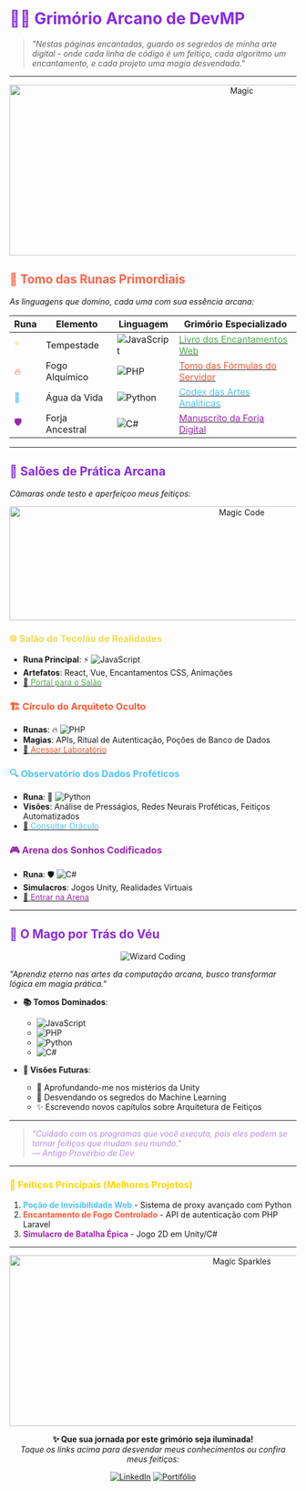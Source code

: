 # <span style="color: #8A2BE2">🧙‍♂️ Grimório Arcano de DevMP</span>

> *"Nestas páginas encantadas, guardo os segredos de minha arte digital - onde cada linha de código é um feitiço, cada algoritmo um encantamento, e cada projeto uma magia desvendada."*

---

<div align="center">
  <img src="https://media1.giphy.com/media/v1.Y2lkPTc5MGI3NjExcnE4d3dnNnB6dDA3M3B6bDNwbDJyajFpMm9kaHlubzBubWo0cDVlOCZlcD12MV9pbnRlcm5hbF9naWZfYnlfaWQmY3Q9Zw/XGbU8CyGpRdgh5wY4f/giphy.gif" alt="Magic" width="800" height="300">
</div>

## <span style="color: #FF6347">📜 Tomo das Runas Primordiais</span>

*As linguagens que domino, cada uma com sua essência arcana:*

| Runa | Elemento | Linguagem | Grimório Especializado |
|------|----------|-----------|------------------------|
| <span style="color: #F0DB4F">⚡</span> | Tempestade | ![JavaScript](https://img.shields.io/badge/JavaScript-F7DF1E?style=flat-square&logo=javascript&logoColor=black) | [<span style="color: #4CAF50">Livro dos Encantamentos Web</span>](https://github.com/MatheusPereiraSilva/grimorio-javascript) |
| <span style="color: #FF5733">🔥</span> | Fogo Alquímico | ![PHP](https://img.shields.io/badge/PHP-777BB4?style=flat-square&logo=php&logoColor=white) | [<span style="color: #FF5733">Tomo das Fórmulas do Servidor</span>](https://github.com/MatheusPereiraSilva/grimorio-php) |
| <span style="color: #4FC3F7">🌊</span> | Água da Vida | ![Python](https://img.shields.io/badge/Python-3776AB?style=flat-square&logo=python&logoColor=white) | [<span style="color: #4FC3F7">Codex das Artes Analíticas</span>](https://github.com/MatheusPereiraSilva/grimorio-python) |
| <span style="color: #9C27B0">🛡️</span> | Forja Ancestral | ![C#](https://img.shields.io/badge/C%23-239120?style=flat-square&logo=c-sharp&logoColor=white) | [<span style="color: #9C27B0">Manuscrito da Forja Digital</span>](https://github.com/MatheusPereiraSilva/grimorio-c-) |

---

## <span style="color: #8A2BE2">🏰 Salões de Prática Arcana</span>

*Câmaras onde testo e aperfeiçoo meus feitiços:*

<div align="center">
  <img src="https://media3.giphy.com/media/v1.Y2lkPTc5MGI3NjExamt1M2xkbnRrOTU1Yzdmc3YzamZ5YjFrNzJnZGFwZmU5ajQ2Y21odiZlcD12MV9pbnRlcm5hbF9naWZfYnlfaWQmY3Q9Zw/72jjz44lNYqypo0qRZ/giphy.gif" width="800" height="200" alt="Magic Code">
</div>

### <span style="color: #F0DB4F">🌐 Salão do Tecelão de Realidades</span>
- **Runa Principal**: ⚡ ![JavaScript](https://img.shields.io/badge/JavaScript-F7DF1E?style=flat-square&logo=javascript&logoColor=black)
- **Artefatos**: React, Vue, Encantamentos CSS, Animações
- [🔮 <span style="color: #4CAF50">Portal para o Salão</span>](https://github.com/MatheusPereiraSilva/grimorio-javascript)

### <span style="color: #FF5733">🏗️ Círculo do Arquiteto Oculto</span>
- **Runas**: 🔥 ![PHP](https://img.shields.io/badge/PHP-777BB4?style=flat-square&logo=php&logoColor=white)
- **Magias**: APIs, Ritual de Autenticação, Poções de Banco de Dados
- [🧪 <span style="color: #FF5733">Acessar Laboratório</span>](https://github.com/MatheusPereiraSilva/grimorio-php)

### <span style="color: #4FC3F7">🔍 Observatório dos Dados Proféticos</span>
- **Runa**: 🌊 ![Python](https://img.shields.io/badge/Python-3776AB?style=flat-square&logo=python&logoColor=white)
- **Visões**: Análise de Presságios, Redes Neurais Proféticas, Feitiços Automatizados
- [🔭 <span style="color: #4FC3F7">Consultar Oráculo</span>](https://github.com/MatheusPereiraSilva/grimorio-python)

### <span style="color: #9C27B0">🎮 Arena dos Sonhos Codificados</span>
- **Runa**: 🛡️ ![C#](https://img.shields.io/badge/C%23-239120?style=flat-square&logo=c-sharp&logoColor=white)
- **Simulacros**: Jogos Unity, Realidades Virtuais
- [🎲 <span style="color: #9C27B0">Entrar na Arena</span>](https://github.com/MatheusPereiraSilva/grimorio-c-)

---

## <span style="color: #8A2BE2">🧙 O Mago por Trás do Véu</span>

<div align="center">
  <img src="https://media0.giphy.com/media/v1.Y2lkPTc5MGI3NjExOHp1dWFpczNuZzVwNHRlZHAzNWhhMWplY2F0M3Z1b3NhMTF3ZDFqbyZlcD12MV9pbnRlcm5hbF9naWZfYnlfaWQmY3Q9Zw/j7nnjahrZgJWrME525/giphy.gif" alt="Wizard Coding">
</div>

*"Aprendiz eterno nas artes da computação arcana, busco transformar lógica em magia prática."*

- **📚 Tomos Dominados**: 
  - ![JavaScript](https://img.shields.io/badge/JavaScript-F7DF1E?style=flat-square&logo=javascript&logoColor=black)
  - ![PHP](https://img.shields.io/badge/PHP-777BB4?style=flat-square&logo=php&logoColor=white)
  - ![Python](https://img.shields.io/badge/Python-3776AB?style=flat-square&logo=python&logoColor=white)
  - ![C#](https://img.shields.io/badge/C%23-239120?style=flat-square&logo=c-sharp&logoColor=white)

- **🔮 Visões Futuras**: 
  - 🌌 Aprofundando-me nos mistérios da Unity
  - 🧠 Desvendando os segredos do Machine Learning
  - ✨ Escrevendo novos capítulos sobre Arquitetura de Feitiços

---

> <span style="color: #bb8ae9ff">*"Cuidado com os programas que você executa, pois eles podem se tornar feitiços que mudam seu mundo."*  
> *— Antigo Provérbio de Dev*</span>

---

### <span style="color: #FFD700">🌟 Feitiços Principais (Melhores Projetos)</span>
1. **<span style="color: #4FC3F7">Poção de Invisibilidade Web</span>** - Sistema de proxy avançado com Python
2. **<span style="color: #FF5733">Encantamento de Fogo Controlado</span>** - API de autenticação com PHP Laravel
3. **<span style="color: #9C27B0">Simulacro de Batalha Épica</span>** - Jogo 2D em Unity/C#

---

<div align="center">
  <img src="https://media1.giphy.com/media/v1.Y2lkPTc5MGI3NjExM3loNmUxcnM5YjNqYTNhc29qbjVlaWs1NTYyYWt3eGY3eDA0Y2ZiZCZlcD12MV9pbnRlcm5hbF9naWZfYnlfaWQmY3Q9Zw/jpDnYgdU41RrVQJSeX/giphy.gif" width="800" height="300" alt="Magic Sparkles">
  
  **✨ Que sua jornada por este grimório seja iluminada!**  
  *Toque os links acima para desvendar meus conhecimentos ou confira meus feitiços:*
  
  [![LinkedIn](https://img.shields.io/badge/LinkedIn-0077B5?style=for-the-badge&logo=linkedin&logoColor=white)](https://www.linkedin.com/in/pereiramatheus27/)
[![Portifólio](https://img.shields.io/badge/website-000000?style=for-the-badge&logo=About.me&logoColor=white)](https://devmp.com.br/)

</div>
